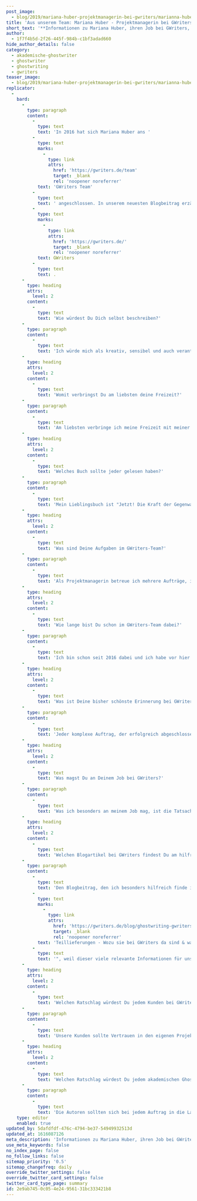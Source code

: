 ```yaml
---
post_image:
  - blog/2019/mariana-huber-projektmanagerin-bei-gwriters/marianna-huber-gwriters-blog.jpg
title: 'Aus unserem Team: Mariana Huber - Projektmanagerin bei GWriters'
short_text: '**Informationen zu Mariana Huber, ihren Job bei GWriters, ihre Ratschläge an akademische Ghostwriter & Kunden der Ghostwriter-Agentur GWriters.**'
author:
  - 1f7f4b5d-2f26-445f-984b-c1bf3adad660
hide_author_details: false
category:
  - akademische-ghostwriter
  - ghostwriter
  - ghostwriting
  - gwriters
teaser_image:
  - blog/2019/mariana-huber-projektmanagerin-bei-gwriters/marianna-huber-gwriters-blog.jpg
replicator:
  -
    bard:
      -
        type: paragraph
        content:
          -
            type: text
            text: 'In 2016 hat sich Mariana Huber ans '
          -
            type: text
            marks:
              -
                type: link
                attrs:
                  href: 'https://gwriters.de/team'
                  target: _blank
                  rel: 'noopener noreferrer'
            text: 'GWriters Team'
          -
            type: text
            text: ' angeschlossen. In unserem neuesten Blogbeitrag erzählt sie mehr über ihre Aufgaben als Projektmanagerin bei '
          -
            type: text
            marks:
              -
                type: link
                attrs:
                  href: 'https://gwriters.de/'
                  target: _blank
                  rel: 'noopener noreferrer'
            text: GWriters
          -
            type: text
            text: .
      -
        type: heading
        attrs:
          level: 2
        content:
          -
            type: text
            text: 'Wie würdest Du Dich selbst beschreiben?'
      -
        type: paragraph
        content:
          -
            type: text
            text: 'Ich würde mich als kreativ, sensibel und auch verantwortungsvoll beschreiben.'
      -
        type: heading
        attrs:
          level: 2
        content:
          -
            type: text
            text: 'Womit verbringst Du am liebsten deine Freizeit?'
      -
        type: paragraph
        content:
          -
            type: text
            text: 'Am liebsten verbringe ich meine Freizeit mit meiner Familie. Wir gehen oft ins Kino oder im Park spazieren. Aber ich muss auch gestehen, dass ich ebenso sehr gerne zum Shopping gehe.'
      -
        type: heading
        attrs:
          level: 2
        content:
          -
            type: text
            text: 'Welches Buch sollte jeder gelesen haben?'
      -
        type: paragraph
        content:
          -
            type: text
            text: 'Mein Lieblingsbuch ist "Jetzt! Die Kraft der Gegenwart: Ein Leitfaden zum spirituellen Erwachsen" von Eckhart Tolle und ich finde, dass jeder dieses Buch gelesen haben sollte. Die Erkenntnisse aus diesem Buch helfen mir jeden Tag in meinem Leben dabei, gesünder und glücklicher zu leben.'
      -
        type: heading
        attrs:
          level: 2
        content:
          -
            type: text
            text: 'Was sind Deine Aufgaben im GWriters-Team?'
      -
        type: paragraph
        content:
          -
            type: text
            text: 'Als Projektmanagerin betreue ich mehrere Aufträge, indem ich unseren Kunden zu jeder Zeit als kompetenter und verständnisvoller Ansprechpartner zur Seite stehe, jederzeit auf deren Wünsche detailliert eingehe und für deren Zufriedenheit sorge.'
      -
        type: heading
        attrs:
          level: 2
        content:
          -
            type: text
            text: 'Wie lange bist Du schon im GWriters-Team dabei?'
      -
        type: paragraph
        content:
          -
            type: text
            text: 'Ich bin schon seit 2016 dabei und ich habe vor hier lange zu bleiben. Ich bin mit der innovativen Atmosphäre und dem jungen und engagierten Team so glücklich, das möchte ich nie missen!'
      -
        type: heading
        attrs:
          level: 2
        content:
          -
            type: text
            text: 'Was ist Deine bisher schönste Erinnerung bei GWriters?'
      -
        type: paragraph
        content:
          -
            type: text
            text: 'Jeder komplexe Auftrag, der erfolgreich abgeschlossen wurde ist eine schöne Erinnerung für mich, da wir damit wieder einmal zeigen konnten, dass wir das beste Angebot im Markt haben.'
      -
        type: heading
        attrs:
          level: 2
        content:
          -
            type: text
            text: 'Was magst Du an Deinem Job bei GWriters?'
      -
        type: paragraph
        content:
          -
            type: text
            text: 'Was ich besonders an meinem Job mag, ist die Tatsache, dass ich jeden Tag etwas Neues lerne.'
      -
        type: heading
        attrs:
          level: 2
        content:
          -
            type: text
            text: 'Welchen Blogartikel bei GWriters findest Du am hilfreichsten und warum?'
      -
        type: paragraph
        content:
          -
            type: text
            text: 'Den Blogbeitrag, den ich besonders hilfreich finde ist "'
          -
            type: text
            marks:
              -
                type: link
                attrs:
                  href: 'https://gwriters.de/blog/ghostwriting-gwriters-teillieferungen'
                  target: _blank
                  rel: 'noopener noreferrer'
            text: 'Teillieferungen - Wozu sie bei GWriters da sind & was Du beachten solltest'
          -
            type: text
            text: '", weil dieser viele relevante Informationen für unsere Kunden enthält und einen zentralen Teil unserer Qualitätsmanagement-Konzepts näher beschreibt und damit die Vorteile von GWriters unterstreicht.'
      -
        type: heading
        attrs:
          level: 2
        content:
          -
            type: text
            text: 'Welchen Ratschlag würdest Du jedem Kunden bei GWriters geben?'
      -
        type: paragraph
        content:
          -
            type: text
            text: 'Unsere Kunden sollte Vertrauen in den eigenen Projektleiter und den Autoren haben, da wir immer unser Bestens tun, um alle Kundenwünsche vollumfänglich zu erfüllen.'
      -
        type: heading
        attrs:
          level: 2
        content:
          -
            type: text
            text: 'Welchen Ratschlag würdest Du jedem akademischen Ghostwriter bei GWriters geben?'
      -
        type: paragraph
        content:
          -
            type: text
            text: 'Die Autoren sollten sich bei jedem Auftrag in die Lage und Sichtweise des Kunden versetzen, sodass sie diese besser verstehen und dementsprechend auch besser helfen können, indem sie genau in den Bereichen Unterstützung bieten, wo diese auch wirklich gebraucht wird.'
    type: editor
    enabled: true
updated_by: 5dafdfdf-476c-4794-be37-54949932513d
updated_at: 1616087126
meta_description: 'Informationen zu Mariana Huber, ihren Job bei GWriters, ihre Ratschläge an akademische Ghostwriter & Kunden der Ghostwriter-Agentur GWriters.'
use_meta_keywords: false
no_index_page: false
no_follow_links: false
sitemap_priority: '0.5'
sitemap_changefreq: daily
override_twitter_settings: false
override_twitter_card_settings: false
twitter_card_type_page: summary
id: 2e9ab745-0c05-4e24-9561-31bc333421b8
---
```

